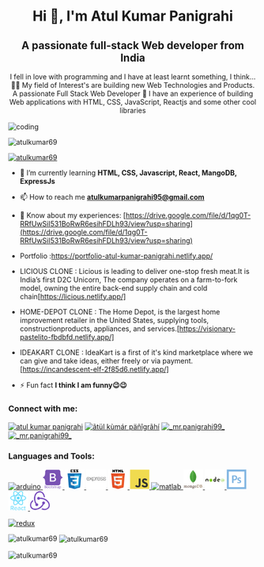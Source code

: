 <h1 align="center">Hi 👋, I'm Atul Kumar Panigrahi</h1>
<h2 align="center">A passionate full-stack Web developer from India</h2>
<p align="center">I fell in love with programming and I have at least learnt something, I think… 🤷‍♂️
                                 My field of Interest's are building new Web Technologies and Products. 
                                A passionate Full Stack Web Developer 🚀
                                I have an experience of building Web applications with
                                HTML, CSS, JavaScript, Reactjs and some other cool libraries</p>
                                

<img src="https://c.tenor.com/2uyENRmiUt0AAAAC/coding.gif" alt="coding" width="400" align="center"/>


<p align="left"> <img src="https://komarev.com/ghpvc/?username=atulkumar69&label=Profile%20views&color=0e75b6&style=flat" alt="atulkumar69" /> </p>

<p align="left"> <a href="https://github.com/ryo-ma/github-profile-trophy"><img src="https://github-profile-trophy.vercel.app/?username=atulkumar69" alt="atulkumar69" /></a> </p>

- 🌱 I’m currently learning **HTML, CSS, Javascript, React, MangoDB, ExpressJs**

- 📫 How to reach me **atulkumarpanigrahi95@gmail.com**

- 📄 Know about my experiences: [https://drive.google.com/file/d/1qg0T-RRfUwSiI531BoRwR6esihFDLh93/view?usp=sharing](https://drive.google.com/file/d/1qg0T-RRfUwSiI531BoRwR6esihFDLh93/view?usp=sharing)
- Portfolio :https://portfolio-atul-kumar-panigrahi.netlify.app/
- LICIOUS CLONE : Licious is leading to  deliver one-stop fresh meat.It is India’s first D2C Unicorn, The company operates on a farm-to-fork model, 
              owning the entire back-end supply chain and cold chain[https://licious.netlify.app/]
- HOME-DEPOT CLONE : The Home Depot, is the largest home improvement retailer in the United States, supplying tools, 
              constructionproducts, appliances, and services.[https://visionary-pastelito-fbdbfd.netlify.app/]     
- IDEAKART CLONE : IdeaKart is a first of it's kind marketplace where we can give and take ideas, either freely or via payment.[https://incandescent-elf-2f85d6.netlify.app/]

- ⚡ Fun fact **I think I am funny😉😉**

<h3 align="left">Connect with me:</h3>
<p align="left">
<a href="https://linkedin.com/in/atul kumar panigrahi" target="blank"><img align="center" src="https://raw.githubusercontent.com/rahuldkjain/github-profile-readme-generator/master/src/images/icons/Social/linked-in-alt.svg" alt="atul kumar panigrahi" height="30" width="40" /></a>
<a href="https://fb.com/ãtül kùmár päñîgrãhí" target="blank"><img align="center" src="https://raw.githubusercontent.com/rahuldkjain/github-profile-readme-generator/master/src/images/icons/Social/facebook.svg" alt="ãtül kùmár päñîgrãhí" height="30" width="40" /></a>
<a href="https://instagram.com/_mr.panigrahi99_" target="blank"><img align="center" src="https://raw.githubusercontent.com/rahuldkjain/github-profile-readme-generator/master/src/images/icons/Social/instagram.svg" alt="_mr.panigrahi99_" height="30" width="40" /></a>
  <a href="https://twitter.com/AtulkumarPanig1" target="blank"><img align="center" src="https://raw.githubusercontent.com/rahuldkjain/github-profile-readme-generator/master/src/images/icons/Social/twitter.svg" alt="_mr.panigrahi99_" height="30" width="40" /></a>
</p>

<h3 align="left">Languages and Tools:</h3>
<p align="left"> <a href="https://www.arduino.cc/" target="_blank" rel="noreferrer"> <img src="https://cdn.worldvectorlogo.com/logos/arduino-1.svg" alt="arduino" width="40" height="40"/> </a> <a href="https://getbootstrap.com" target="_blank" rel="noreferrer"> <img src="https://raw.githubusercontent.com/devicons/devicon/master/icons/bootstrap/bootstrap-plain-wordmark.svg" alt="bootstrap" width="40" height="40"/> </a> <a href="https://www.w3schools.com/css/" target="_blank" rel="noreferrer"> <img src="https://raw.githubusercontent.com/devicons/devicon/master/icons/css3/css3-original-wordmark.svg" alt="css3" width="40" height="40"/> </a> <a href="https://expressjs.com" target="_blank" rel="noreferrer"> <img src="https://raw.githubusercontent.com/devicons/devicon/master/icons/express/express-original-wordmark.svg" alt="express" width="40" height="40"/> </a> <a href="https://www.w3.org/html/" target="_blank" rel="noreferrer"> <img src="https://raw.githubusercontent.com/devicons/devicon/master/icons/html5/html5-original-wordmark.svg" alt="html5" width="40" height="40"/> </a> <a href="https://developer.mozilla.org/en-US/docs/Web/JavaScript" target="_blank" rel="noreferrer"> <img src="https://raw.githubusercontent.com/devicons/devicon/master/icons/javascript/javascript-original.svg" alt="javascript" width="40" height="40"/> </a> <a href="https://www.mathworks.com/" target="_blank" rel="noreferrer"> <img src="https://upload.wikimedia.org/wikipedia/commons/2/21/Matlab_Logo.png" alt="matlab" width="40" height="40"/> </a> <a href="https://www.mongodb.com/" target="_blank" rel="noreferrer"> <img src="https://raw.githubusercontent.com/devicons/devicon/master/icons/mongodb/mongodb-original-wordmark.svg" alt="mongodb" width="40" height="40"/> </a> <a href="https://nodejs.org" target="_blank" rel="noreferrer"> <img src="https://raw.githubusercontent.com/devicons/devicon/master/icons/nodejs/nodejs-original-wordmark.svg" alt="nodejs" width="40" height="40"/> </a> <a href="https://www.photoshop.com/en" target="_blank" rel="noreferrer"> <img src="https://raw.githubusercontent.com/devicons/devicon/master/icons/photoshop/photoshop-line.svg" alt="photoshop" width="40" height="40"/> </a> <a href="https://reactjs.org/" target="_blank" rel="noreferrer"> <img src="https://raw.githubusercontent.com/devicons/devicon/master/icons/react/react-original-wordmark.svg" alt="react" width="40" height="40"/> </a> <a href="https://redux.js.org" target="_blank" rel="noreferrer"> <img src="https://raw.githubusercontent.com/devicons/devicon/master/icons/redux/redux-original.svg" alt="redux" width="40" height="40"/> </a> </p> <a href="https://www.typescriptlang.org/" target="_blank" rel="noreferrer"> <img src="https://iconape.com/wp-content/png_logo_vector/typescript.png" alt="redux" width="40" height="40"/> </a> </p>

<p><img align="left" src="https://github-readme-stats.vercel.app/api/top-langs?username=atulkumar69&show_icons=true&locale=en&layout=compact" alt="atulkumar69" /></p>

<p>&nbsp;<img align="center" src="https://github-readme-stats.vercel.app/api?username=atulkumar69&show_icons=true&locale=en" alt="atulkumar69" /></p>

<p><img align="center" src="https://github-readme-streak-stats.herokuapp.com/?user=atulkumar69&" alt="atulkumar69" /></p>
